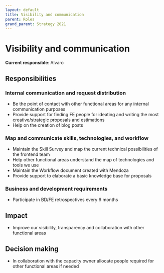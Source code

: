 ```yaml
---
layout: default
title: Visibility and communication
parent: Roles
grand_parent: Strategy 2021
---
```


# Visibility and communication

**Current responsible**: Alvaro

## Responsibilities

### Internal communication and request distribution
- Be the point of contact with other functional areas for any internal communication purposes
- Provide support for finding FE people for ideating and writing the most creative/strategic proposals and estimations
- Help on the creation of blog posts

### Map and communicate skills, technologies, and workflow
- Maintain the Skill Survey and map the current technical possibilities of the frontend team
- Help other functional areas understand the map of technologies and tools we use
- Maintain the Workflow document created with Mendoza
- Provide support to elaborate a basic knowledge base for proposals

### Business and development requirements
- Participate in BD/FE retrospectives every 6 months


## Impact

* Improve our visibility, transparency and collaboration with other functional areas

## Decision making

* In collaboration with the capacity owner allocate people required for other functional areas if needed
